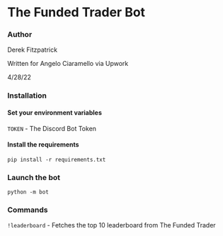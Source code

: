 # The Funded Trader Bot
### Author
Derek Fitzpatrick

Written for Angelo Ciaramello via Upwork

4/28/22


### Installation
#### Set your environment variables
`TOKEN`  - The Discord Bot Token
#### Install the requirements
`pip install -r requirements.txt`


### Launch the bot
`python -m bot`

### Commands
`!leaderboard` - Fetches the top 10 leaderboard from The Funded Trader